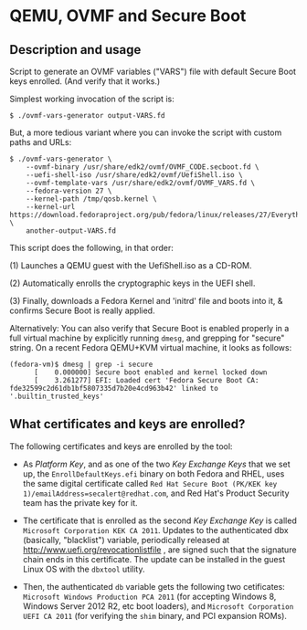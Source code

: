 # QEMU, OVMF and Secure Boot

## Description and usage

Script to generate an OVMF variables ("VARS") file with default Secure
Boot keys enrolled.  (And verify that it works.)

Simplest working invocation of the script is:

    $ ./ovmf-vars-generator output-VARS.fd

But, a more tedious variant where you can invoke the script with custom
paths and URLs:

    $ ./ovmf-vars-generator \
        --ovmf-binary /usr/share/edk2/ovmf/OVMF_CODE.secboot.fd \
        --uefi-shell-iso /usr/share/edk2/ovmf/UefiShell.iso \
        --ovmf-template-vars /usr/share/edk2/ovmf/OVMF_VARS.fd \
        --fedora-version 27 \
        --kernel-path /tmp/qosb.kernel \
        --kernel-url https://download.fedoraproject.org/pub/fedora/linux/releases/27/Everything/x86_64/os/images/pxeboot/vmlinuz \
        another-output-VARS.fd


This script does the following, in that order:

(1) Launches a QEMU guest with the UefiShell.iso as a CD-ROM.

(2) Automatically enrolls the cryptographic keys in the UEFI shell.

(3) Finally, downloads a Fedora Kernel and 'initrd' file and boots into
    it, & confirms Secure Boot is really applied.


Alternatively: You can also verify that Secure Boot is enabled properly
in a full virtual machine by explicitly running `dmesg`, and grepping
for "secure" string.  On a recent Fedora QEMU+KVM virtual machine, it
looks as follows:

    (fedora-vm)$ dmesg | grep -i secure
          [    0.000000] Secure boot enabled and kernel locked down
          [    3.261277] EFI: Loaded cert 'Fedora Secure Boot CA: fde32599c2d61db1bf5807335d7b20e4cd963b42' linked to '.builtin_trusted_keys'


## What certificates and keys are enrolled?

The following certificates and keys are enrolled by the tool:

  - As *Platform Key*, and as one of the two *Key Exchange Keys* that we
    set up, the `EnrollDefaultKeys.efi` binary on both Fedora and RHEL,
    uses the same digital certificate called `Red Hat Secure Boot
    (PK/KEK key 1)/emailAddress=secalert@redhat.com`, and Red Hat's
    Product Security team has the private key for it.

  - The certificate that is enrolled as the second *Key Exchange Key* is
    called `Microsoft Corporation KEK CA 2011`. Updates to the
    authenticated dbx (basically, "blacklist") variable, periodically
    released at http://www.uefi.org/revocationlistfile , are signed such
    that the signature chain ends in this certificate. The update can be
    installed in the guest Linux OS with the `dbxtool` utility.

  - Then, the authenticated `db` variable gets the following two
    cetificates: `Microsoft Windows Production PCA 2011` (for accepting
    Windows 8, Windows Server 2012 R2, etc boot loaders), and `Microsoft
    Corporation UEFI CA 2011` (for verifying the `shim` binary, and PCI
    expansion ROMs).

